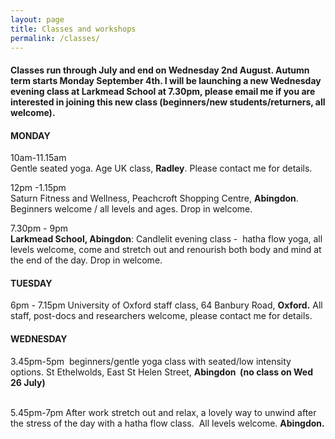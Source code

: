 ```yaml
---
layout: page
title: Classes and workshops
permalink: /classes/
---
```



#### Classes run through July and end on Wednesday 2nd August. Autumn term starts Monday September 4th. I will be launching a new Wednesday evening class at Larkmead School at 7.30pm, please email me if you are interested in joining this new class (beginners/new students/returners, all welcome).

#### **MONDAY**

10am-11.15am
<br>Gentle seated yoga. Age UK class, **Radley**. Please contact me for details.

12pm -1.15pm
<br>Saturn Fitness and Wellness, Peachcroft Shopping Centre, **Abingdon**. Beginners welcome / all levels and ages. Drop in welcome.

7.30pm - 9pm
<br>**Larkmead School, Abingdon**: Candlelit evening class -&nbsp; hatha flow yoga, all levels welcome, come and stretch out and renourish both body and mind at the end of the day. Drop in welcome.

#### **TUESDAY**

6pm - 7.15pm University of Oxford staff class, 64 Banbury Road, **Oxford.** All staff, post-docs and researchers welcome, please contact me for details.

#### **WEDNESDAY**

3.45pm-5pm&nbsp; beginners/gentle yoga class with seated/low intensity options. St Ethelwolds, East St Helen Street, **Abingdon&nbsp; (no class on Wed 26 July)**
<br>&nbsp;

5.45pm-7pm After work stretch out and relax, a lovely way to unwind after the stress of the day with a hatha flow class.&nbsp; All levels welcome. **Abingdon.**
<br>&nbsp;